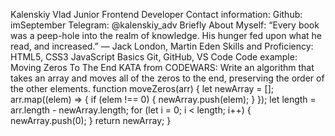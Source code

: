 <!DOCTYPE html>
<html lang="en">
  <head>
    <meta charset="UTF-8" />
    <meta name="viewport" content="width=device-width, initial-scale=1.0" />
    <title>Document</title>
  </head>
  <body>
    <title>CV Kalenskiy Vlad</title>
    <p>
      Kalenskiy Vlad Junior Frontend Developer Contact information: Github:
      imSeptember Telegram: @kalenskiy_adv Briefly About Myself: “Every book was
      a peep-hole into the realm of knowledge. His hunger fed upon what he read,
      and increased.” ― Jack London, Martin Eden Skills and Proficiency: HTML5,
      CSS3 JavaScript Basics Git, GitHub, VS Code Code example: Moving Zeros To
      The End KATA from CODEWARS: Write an algorithm that takes an array and
      moves all of the zeros to the end, preserving the order of the other
      elements. function moveZeros(arr) { let newArray = []; arr.map((elem) => {
      if (elem !== 0) { newArray.push(elem); } }); let length = arr.length -
      newArray.length; for (let i = 0; i < length; i++) { newArray.push(0); }
      return newArray; }
    </p>
  </body>
</html>
